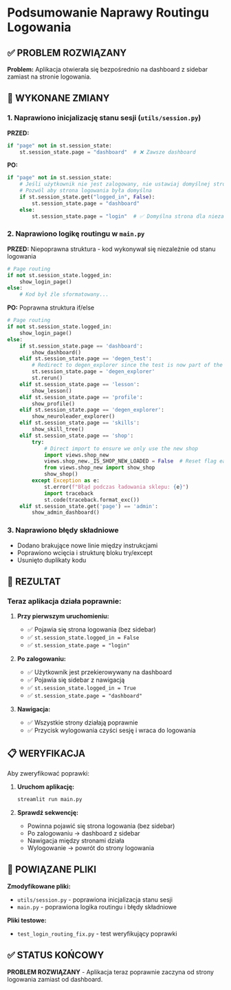 # Podsumowanie Naprawy Routingu Logowania

## ✅ PROBLEM ROZWIĄZANY

**Problem:** Aplikacja otwierała się bezpośrednio na dashboard z sidebar zamiast na stronie logowania.

## 🔧 WYKONANE ZMIANY

### 1. Naprawiono inicjalizację stanu sesji (`utils/session.py`)

**PRZED:**
```python
if "page" not in st.session_state:
    st.session_state.page = "dashboard"  # ❌ Zawsze dashboard
```

**PO:**
```python
if "page" not in st.session_state:
    # Jeśli użytkownik nie jest zalogowany, nie ustawiaj domyślnej strony
    # Pozwól aby strona logowania była domyślna
    if st.session_state.get("logged_in", False):
        st.session_state.page = "dashboard"
    else:
        st.session_state.page = "login"  # ✅ Domyślna strona dla niezalogowanych
```

### 2. Naprawiono logikę routingu w `main.py`

**PRZED:** Niepoprawna struktura - kod wykonywał się niezależnie od stanu logowania
```python
# Page routing    
if not st.session_state.logged_in:
    show_login_page()    
else:
    # Kod był źle sformatowany...
```

**PO:** Poprawna struktura if/else
```python
# Page routing
if not st.session_state.logged_in:
    show_login_page()
else:
    if st.session_state.page == 'dashboard':
        show_dashboard()
    elif st.session_state.page == 'degen_test':
        # Redirect to degen_explorer since the test is now part of the neuroleader explorer
        st.session_state.page = 'degen_explorer'
        st.rerun()
    elif st.session_state.page == 'lesson':
        show_lesson()
    elif st.session_state.page == 'profile':
        show_profile()
    elif st.session_state.page == 'degen_explorer':
        show_neuroleader_explorer()
    elif st.session_state.page == 'skills':
        show_skill_tree()
    elif st.session_state.page == 'shop':
        try:
            # Direct import to ensure we only use the new shop
            import views.shop_new
            views.shop_new._IS_SHOP_NEW_LOADED = False  # Reset flag each time
            from views.shop_new import show_shop
            show_shop()
        except Exception as e:
            st.error(f"Błąd podczas ładowania sklepu: {e}")
            import traceback
            st.code(traceback.format_exc())
    elif st.session_state.get('page') == 'admin':
        show_admin_dashboard()
```

### 3. Naprawiono błędy składniowe

- Dodano brakujące nowe linie między instrukcjami
- Poprawiono wcięcia i strukturę bloku try/except
- Usunięto duplikaty kodu

## 🎯 REZULTAT

### Teraz aplikacja działa poprawnie:

1. **Przy pierwszym uruchomieniu:**
   - ✅ Pojawia się strona logowania (bez sidebar)
   - ✅ `st.session_state.logged_in = False`
   - ✅ `st.session_state.page = "login"`

2. **Po zalogowaniu:**
   - ✅ Użytkownik jest przekierowywany na dashboard
   - ✅ Pojawia się sidebar z nawigacją
   - ✅ `st.session_state.logged_in = True`
   - ✅ `st.session_state.page = "dashboard"`

3. **Nawigacja:**
   - ✅ Wszystkie strony działają poprawnie
   - ✅ Przycisk wylogowania czyści sesję i wraca do logowania

## 📋 WERYFIKACJA

Aby zweryfikować poprawki:

1. **Uruchom aplikację:**
   ```bash
   streamlit run main.py
   ```

2. **Sprawdź sekwencję:**
   - Powinna pojawić się strona logowania (bez sidebar)
   - Po zalogowaniu → dashboard z sidebar
   - Nawigacja między stronami działa
   - Wylogowanie → powrót do strony logowania

## 🔗 POWIĄZANE PLIKI

**Zmodyfikowane pliki:**
- `utils/session.py` - poprawiona inicjalizacja stanu sesji
- `main.py` - poprawiona logika routingu i błędy składniowe

**Pliki testowe:**
- `test_login_routing_fix.py` - test weryfikujący poprawki

## ✅ STATUS KOŃCOWY

**PROBLEM ROZWIĄZANY** - Aplikacja teraz poprawnie zaczyna od strony logowania zamiast od dashboard.
